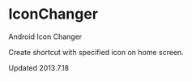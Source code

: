 IconChanger
===========

Android Icon Changer

Create shortcut with specified icon on home screen.

Updated 2013.7.18

